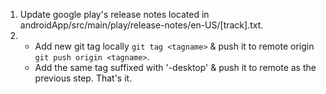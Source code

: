 1. Update google play's release notes located in androidApp/src/main/play/release-notes/en-US/[track].txt.
2. 
   - Add new git tag locally `git tag <tagname>` & push it to remote origin `git push origin <tagname>`.
   - Add the same tag suffixed with '-desktop' & push it to remote as the previous step.
That's it.